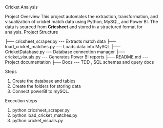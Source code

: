Cricket Analysis

Project Overview
This project automates the extraction, transformation, and visualization of cricket match data using Python, MySQL, and Power BI. The data is sourced from **Cricsheet** and stored in a structured format for analysis.
Project Structure

├── cricsheet_scraper.py   --- Extracts match data
├── load_cricket_matches.py --- Loads data into MySQL
├── CricketDatabase.py      --- Database connection manager
├── cricket_visuals.py      --- Generates Power BI reports
├── README.md               --- Project documentation
├── Docs                    --- TDD , SQL schemas and query docs

Steps
1) Create the database and tables
2) Create the folders for storing data
3) Connect powerBI to mySQL.

Execution steps
1) python cricsheet_scraper.py
2) python load_cricket_matches.py
3) python cricket_visuals.py

